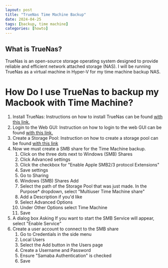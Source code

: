 ```yaml
---
layout: post
title: "TrueNas Time Machine Backup"
date: 2024-04-25
tags: [backup, time machine]
categories: [howto]
---
```


## What is TrueNas?

TrueNas is an open-source storage operating system designed to provide reliable and efficient network attached storage (NAS). I will be running TrueNas as a virtual machine in Hyper-V for my time machine backup NAS.

# How Do I use TrueNas to backup my Macbook with Time Machine?

1. Install TrueNas: Instructions on how to install TrueNas can be found [with this link.](https://www.truenas.com/docs/core/gettingstarted/install/)
1. Login to the Web GUI: Instruction on how to login to the web GUI can be found [with this link.](https://www.truenas.com/docs/core/gettingstarted/loggingin/)
1. Create a Storage Pool: Instruction on how to create a storage pool can be found [with this link](https://www.truenas.com/docs/core/coretutorials/storage/pools/)
1. Now we must create a SMB share for the Time Machine backup.
    1. Click on the three dots next to Windows (SMB) Shares
    1. Click Advanced settings
    1. Click the checkbox for "Enable Apple SMB2/3 protocol Extensions"
    1. Save settings
    1. Go to Sharing
    1. Windows (SMB) Shares Add
    1. Select the path of the Storage Pool that was just made. In the Purpose* dropdown, select "Multiuser Time Machine share"
    1. Add a Description if you'd like
    1. Select Advanced Options
    1. Under Other Options select Time Machine
    1. Save
  1.  A dialog box Asking If you want to start the SMB Service will appear, select "Enable Service"
1. Create a user account to connect to the SMB share
    1. Go to Credentials in the side menu
    1. Local Users
    1. Select the Add button in the Users page
    1. Create a Username and Password
    1. Ensure "Samaba Authentication" is checked
    1. Save
    

